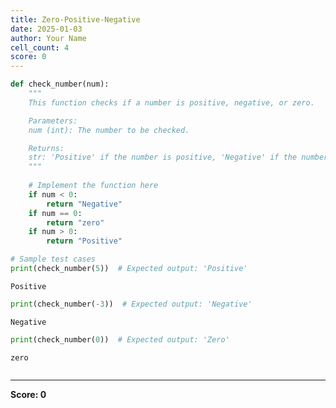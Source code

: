 ```yaml
---
title: Zero-Positive-Negative
date: 2025-01-03
author: Your Name
cell_count: 4
score: 0
---
```


```python
def check_number(num):
    """
    This function checks if a number is positive, negative, or zero.

    Parameters:
    num (int): The number to be checked.

    Returns:
    str: 'Positive' if the number is positive, 'Negative' if the number is negative, 'Zero' if the number is zero.
    """
    
    # Implement the function here
    if num < 0:
        return "Negative"
    if num == 0:
        return "zero"
    if num > 0:
        return "Positive"

# Sample test cases
print(check_number(5))  # Expected output: 'Positive'


```

    Positive



```python
print(check_number(-3))  # Expected output: 'Negative'
```

    Negative



```python
print(check_number(0))  # Expected output: 'Zero'
```

    zero



```python

```


---
**Score: 0**
